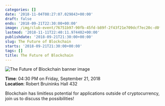 ```yaml
---
categories: []
date: '2018-11-04T08:27:07.029843+00:00'
draft: false
ends: '2018-09-21T22:30:00+00:00'
image: /img/club-event/76751b97-90fb-45fd-b89f-2f43f21e709dcf7ec20c-d0f4-44a5-91ec-04c66ba4ca40.png
lastmod: '2018-11-11T22:40:11.974402+00:00'
publishdate: '2018-09-21T21:30:00+00:00'
slug: The Future of Blockchain
starts: '2018-09-21T21:30:00+00:00'
tags: []
title: The Future of Blockchain
---
```


<img src="/img/club-event/76751b97-90fb-45fd-b89f-2f43f21e709dcf7ec20c-d0f4-44a5-91ec-04c66ba4ca40.png" alt="The Future of Blockchain banner image" /><br>
    <p class="eventInfo">
        <strong>Time</strong>: 04:30 PM on Friday, September 21, 2018<br>
        <strong>Location</strong>: Robert Bruininks Hall 432
    </p>
    <p>Blockchain has limitless potential for applications outside of cryptocurrency, join us to discuss the possibilities!</p>